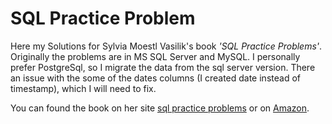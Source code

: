 # SQL Practice Problem 

Here my Solutions for Sylvia Moestl Vasilik's book *'SQL Practice Problems'*. 
Originally the problems are in MS SQL Server and MySQL. I personally prefer PostgreSql, so I migrate the data from the sql server version. 
There an issue with the some of the dates columns (I created date instead of timestamp), which I will need to fix.

You can found the book on her site [sql practice problems](https://sqlpracticeproblems.com/) or on [Amazon](https://www.amazon.com/SQL-Practice-Problems-learn-doing-ebook/dp/B01N41VQFO).

